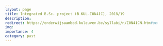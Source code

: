 ```yaml
---
layout: page
title: Integrated B.Sc. project (B-KUL-I0N41C), 2018/19 
description:
redirect: https://onderwijsaanbod.kuleuven.be/syllabi/n/I0N41CN.htm#activetab=doelstellingen_idp1074016
img: 
importance: 4
category: past
---
```


